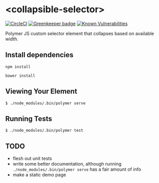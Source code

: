 # \<collapsible-selector\>

[![CircleCI](https://circleci.com/gh/ioncache/collapsible-selector.svg?style=svg)](https://circleci.com/gh/ioncache/collapsible-selector) [![Greenkeeper badge](https://badges.greenkeeper.io/ioncache/collapsible-selector.svg)](https://greenkeeper.io/) [![Known Vulnerabilities](https://snyk.io//test/github/ioncache/collapsible-selector/badge.svg?targetFile=package.json)](https://snyk.io//test/github/ioncache/collapsible-selector?targetFile=package.json)

Polymer JS custom selector element that collapses based on available width.

## Install dependencies

`npm install`

`bower install`

## Viewing Your Element

```
$ ./node_modules/.bin/polymer serve
```

## Running Tests

```
$ ./node_modules/.bin/polymer test
```

## TODO

- flesh out unit tests
- write some better documentation, although running `./node_modules/.bin/polymer serve` has a fair amount of info
- make a static demo page
